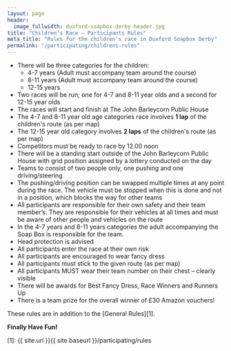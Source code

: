 ```yaml
---
layout: page
header:
  image_fullwidth: duxford-soapbox-derby-header.jpg
title: "Children’s Race – Participants Rules"
meta_title: "Rules for the children's race in Duxford Soapbox Derby"
permalink: "/participating/childrens-rules"
---
```


* There will be three categories for the children:
  * 4-7 years (Adult must accompany team around the course)
  * 8-11 years (Adult must accompany team around the course)
  * 12-15 years
* Two races will be run; one for 4-7 and 8-11 year olds and a second for 12-15 year olds
* The races will start and finish at The John Barleycorn Public House
* The 4-7 and 8-11 year old age categories race involves **1 lap** of the children's route (as per map)
* The 12-15 year old category involves **2 laps** of the children's route (as per map)
* Competitors must be ready to race by 12.00 noon
* There will be a standing start outside of the John Barleycorn Public House with grid position assigned by a lottery conducted on the day
* Teams to consist of two people only, one pushing and one driving/steering
* The pushing/driving position can be swapped multiple times at any point during the race. The vehicle must be stopped when this is done and not in a position, which blocks the way for other teams
* All participants are responsible for their own safety and their team member’s. They are responsible for their vehicles at all times and must be aware of other people and vehicles on the route
* In the 4-7 years and 8-11 years categories the adult accompanying the Soap Box is responsible for the team.
* Head protection is advised
* All participants enter the race at their own risk
* All participants are encouraged to wear fancy dress
* All participants must stick to the given route (as per map)
* All participants MUST wear their team number on their chest – clearly visible
* There will be awards for Best Fancy Dress, Race Winners and Runners Up
* There is a team prize for the overall winner of £30 Amazon vouchers!

These rules are in addition to the [General Rules][1].

**Finally Have Fun!**

[1]: {{ site.url }}{{ site.baseurl }}/participating/rules
